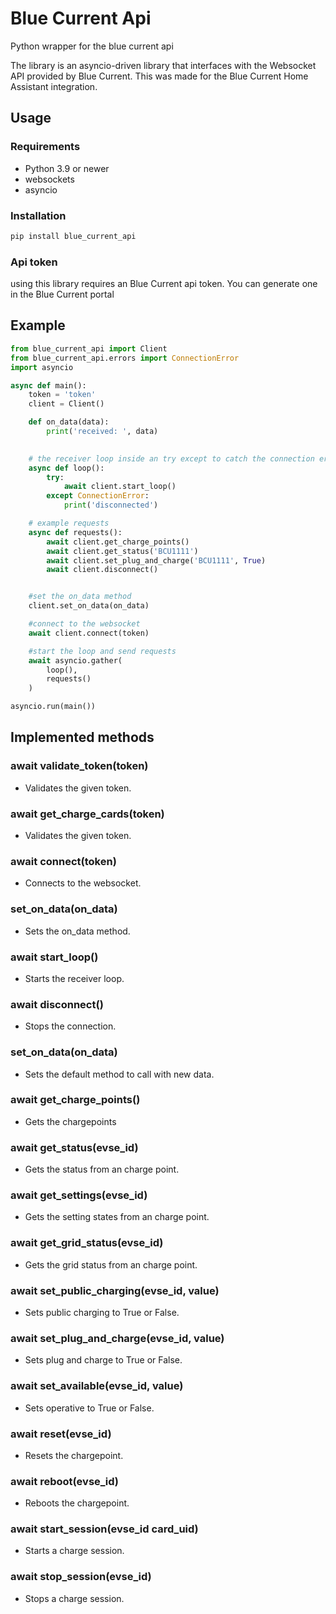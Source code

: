# Blue Current Api

Python wrapper for the blue current api

The library is an asyncio-driven library that interfaces with the Websocket API provided by Blue Current. This was made for the Blue Current Home Assistant integration. 

## Usage

### Requirements

- Python 3.9 or newer
- websockets
- asyncio

### Installation

```python
pip install blue_current_api
```

### Api token
using this library requires an Blue Current api token. You can generate one in the Blue Current portal

## Example

```python
from blue_current_api import Client
from blue_current_api.errors import ConnectionError
import asyncio

async def main():
    token = 'token'
    client = Client()

    def on_data(data):
        print('received: ', data)
    

    # the receiver loop inside an try except to catch the connection error when the connection is stopped
    async def loop():
        try:
            await client.start_loop()
        except ConnectionError:
            print('disconnected')

    # example requests
    async def requests():
        await client.get_charge_points()
        await client.get_status('BCU1111')
        await client.set_plug_and_charge('BCU1111', True)
        await client.disconnect()


    #set the on_data method
    client.set_on_data(on_data)

    #connect to the websocket
    await client.connect(token)

    #start the loop and send requests
    await asyncio.gather(
        loop(),
        requests()
    )

asyncio.run(main())
```

## Implemented methods

### await validate_token(token)

- Validates the given token.

### await get_charge_cards(token)
- Validates the given token.

### await connect(token)
- Connects to the websocket.

### set_on_data(on_data)
- Sets the on_data method.
### await start_loop()
- Starts the receiver loop.

### await disconnect()
- Stops the connection.

### set_on_data(on_data)
- Sets the default method to call with new data.

### await get_charge_points()
- Gets the chargepoints 

### await get_status(evse_id)
- Gets the status from an charge point.

### await get_settings(evse_id)
- Gets the setting states from an charge point.

### await get_grid_status(evse_id)
- Gets the grid status from an charge point.

### await set_public_charging(evse_id, value)
- Sets public charging to True or False.

### await set_plug_and_charge(evse_id, value)
- Sets plug and charge to True or False.

### await set_available(evse_id, value)
- Sets operative to True or False.

### await reset(evse_id)
- Resets the chargepoint.

### await reboot(evse_id)
- Reboots the chargepoint.

### await start_session(evse_id card_uid)
- Starts a charge session.

### await stop_session(evse_id)
- Stops a charge session.